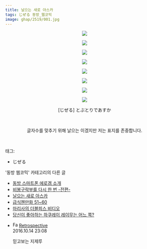 ```yaml
---
title: 날으는 새로 아스카
tags: じぜる 동방_웹코믹
image: ghap/2519/001.jpg
---
```

<div class="article">
<p style="text-align: center; clear: none; float: none;"><img src="{{ site.nasurl }}/ghap/2519/001.jpg"/></p>
<p style="text-align: center; clear: none; float: none;"><img src="{{ site.nasurl }}/ghap/2519/002.jpg"/></p>
<p style="text-align: center; clear: none; float: none;"><img src="{{ site.nasurl }}/ghap/2519/003.jpg"/></p>
<p style="text-align: center; clear: none; float: none;"><img src="{{ site.nasurl }}/ghap/2519/004.jpg"/></p>
<p style="text-align: center; clear: none; float: none;"><img src="{{ site.nasurl }}/ghap/2519/005.jpg"/></p>
<p style="text-align: center; clear: none; float: none;"><img src="{{ site.nasurl }}/ghap/2519/006.jpg"/></p>
<p style="text-align: center; clear: none; float: none;"><img src="{{ site.nasurl }}/ghap/2519/007.jpg"/></p>
<p style="text-align: center; clear: none; float: none;"><img src="{{ site.nasurl }}/ghap/2519/008.jpg"/></p>
<p style="text-align: center; clear: none; float: none;">[じぜる] とぶとりであすか</p>
<p style="text-align: center; clear: none; float: none;"><br/></p>
<p style="text-align: center; clear: none; float: none;">글자수를 맞추기 위해 날으는 이겠지만 저는 표지를 존중합니다.</p>
<p><br/></p>
</div><div class="tagTrail">
<p>태그: </p>
<ul>
<li>じぜる</li>
</ul>
</div><div class="another">
<p>'동방 웹코믹' 카테고리의 다른 글</p>
<ul>
<li><a href="/2016-10-10-ghap_2524">동방 스마트폰 에로겜 소개</a></li>
<li><a href="/2016-10-09-ghap_2520">비봉구락부를 다시 한 번 -전편-</a></li>
<li><a href="/2016-10-09-ghap_2519">날으는 새로 아스카</a></li>
<li><a href="/2016-10-09-ghap_2514">급식첸만화 51~60</a></li>
<li><a href="/2016-10-09-ghap_2510">마리사의 더블피스 비디오</a></li>
<li><a href="/2016-10-08-ghap_2502">당신이 좋아하는 하쿠레이 레이무는 어느 쪽?</a></li>
</ul>
</div><div class="cb_module cb_fluid">
<div class="cb_wrt cb_profile">
<div class="comment">
<ul>
<li class="cb_thumb_off" id="comment14828476">
<div class="cb_comment_area">
<div class="cb_info_area">
<div class="cb_section">
<span class="cb_nick_name"><img alt="Favicon of http://retropective53.tistory.com" height="16" onerror="this.onerror=null;this.parentNode.removeChild(this)" src="http://retropective53.tistory.com/favicon.ico" width="16"/> <a href="http://retropective53.tistory.com" onclick="return openLinkInNewWindow(this)">Retrospective</a></span>
</div>
<div class="cb_section">
<span class="cb_date">2016.10.14 23:08 </span>
</div>
</div>
<div class="cb_dsc_comment">
<p class="cb_dsc">
											믿고보는 지제루
										</p>
</div>
</div></li>
</ul>
</div>
</div><!-- commentList close -->
</div>